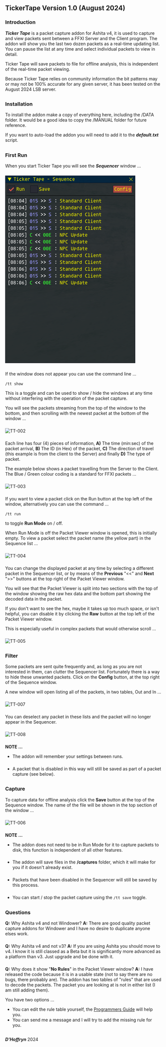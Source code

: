 ## TickerTape Version 1.0 (August 2024)

### Introduction

***Ticker Tape*** is a packet capture addon for Ashita v4, it is used to capture and view packets sent between a FFXI Server and the Client program. The addon will show you the last two dozen packets as a real-time updating list. You can pause the list at any time and select individual packets to view in detail.

Ticker Tape will save packets to file for offline analysis, this is independent of the real-time packet viewing.

Because Ticker Tape relies on community information the bit patterns may or may not be 100% accurate for any given server, it has been tested on the August 2024 LSB server.
##
### Installation

To install the addon make a copy of everything here, including the /DATA folder. It would be a good idea to copy the /MANUAL folder for future reference.

If you want to auto-load the addon you will need to add it to the ***default.txt*** script.
##
### First Run

When you start Ticker Tape you will see the ***Sequencer*** window ...
### 
![TT-001](TT-001.png)
###
If the window does not appear you can use the command line ...

```/tt show```

This is a toggle and can be used to show / hide the windows at any time without interfering with the operation of the packet capture.

You will see the packets streaming from the top of the window to the bottom, and then scrolling with the newest packet at the bottom of the window ...
### 
![TT-002](TT-002.png)
###
Each line has four (4) pieces of information, **A)** The time (min:sec) of the packet arrival, **B)** The ID (in Hex) of the packet, **C)** The direction of travel (this example is from the client to the Server) and finally **D)** The type of packet.

The example below shows a packet travelling from the Server to the Client. The Blue / Green colour coding is a standard for FFXI packets ...
### 
![TT-003](TT-003.png)
###
If you want to view a packet click on the Run button at the top left of the window, alternatively you can use the command ...

```/tt run```

to toggle **Run Mode** on / off.

When Run Mode is off the Packet Viewer window is opened, this is initially empty. To view a packet select the packet name (the yellow part) in the Sequence list ...
### 
![TT-004](TT-004.png)
###
You can change the displayed packet at any time by selecting a different packet in the Sequencer list, or by means of the **Previous** "<<" and **Next** ">>" buttons at the top right of the Packet Viewer window.

You will see that the Packet Viewer is split into two sections with the top of the window showing the raw hex data and the bottom part showing the decoded data in the packet.

If you don't want to see the hex, maybe it takes up too much space, or isn't helpful, you can disable it by clicking the **Raw** button at the top left of the Packet Viewer window.

This is especially useful in complex packets that would otherwise scroll ...
### 
![TT-005](TT-005.png)
###
##
### Filter

Some packets are sent quite frequently and, as long as you are not interested in them, can clutter the Sequencer list. Fortunately there is a way to hide these unwanted packets. Click on the **Config** button, at the top right of the Sequence window. 

A new window will open listing all of the packets, in two tables, Out and In ...
### 
![TT-007](TT-007.png)
###
You can deselect any packet in these lists and the packet will no longer appear in the Sequencer.
### 
![TT-008](TT-008.png)
###

**NOTE ...** 

- The addon will remember your settings between runs.
###
- A packet that is disabled in this way will still be saved as part of a packet capture (see below).

##
### Capture

To capture data for offline analysis click the **Save** button at the top of the Sequence window. The name of the file will be shown in the top section of the window ...
### 
![TT-006](TT-006.png)
###
**NOTE ...** 

- The addon does not need to be in Run Mode for it to capture packets to disk, this function is independent of all other features.
###
- The addon will save files in the **/captures** folder, which it will make for you if it doesn't already exist.
###
- Packets that have been disabled in the Sequencer will still be saved by this process.
###
- You can start / stop the packet capture using the ```/tt save``` toggle.
##
### Questions

**Q:** Why Ashita v4 and not Windower?
**A:** There are good quality packet capture addons for Windower and I have no desire to duplicate anyone elses work.
###
**Q:** Why Ashita v4 and not v3?
**A:** If you are using Ashita you should move to v4. I know it is still classed as a Beta but it is significantly more advanced as a platform than v3. Just upgrade and be done with it.
###
**Q:** Why does it show "**No Rules**" in the Packet Viewer window?
**A:** I have released the code because it is in a usable state (not to say there are no bugs, there probably are). The addon has two tables of "rules" that are used to decode the packets. The packet you are looking at is not in either list (I am still adding them).


You have two options ...

- You can edit the rule table yourself, the [Programmers Guide](Prog.MD) will help you.
- You can send me a message and I will try to add the missing rule for you.
##
##
***D'Hoffryn***
2024

